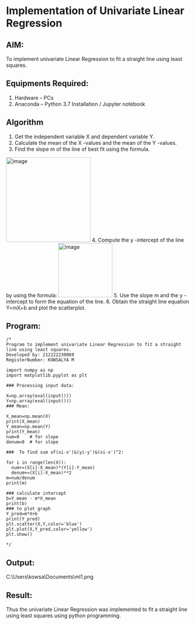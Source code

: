 # Implementation of Univariate Linear Regression
## AIM:
To implement univariate Linear Regression to fit a straight line using least squares.

## Equipments Required:
1. Hardware – PCs
2. Anaconda – Python 3.7 Installation / Jupyter notebook

## Algorithm
1. Get the independent variable X and dependent variable Y.
2. Calculate the mean of the X -values and the mean of the Y -values.
3. Find the slope m of the line of best fit using the formula. 
<img width="231" alt="image" src="https://user-images.githubusercontent.com/93026020/192078527-b3b5ee3e-992f-46c4-865b-3b7ce4ac54ad.png">
4. Compute the y -intercept of the line by using the formula:
<img width="148" alt="image" src="https://user-images.githubusercontent.com/93026020/192078545-79d70b90-7e9d-4b85-9f8b-9d7548a4c5a4.png">
5. Use the slope m and the y -intercept to form the equation of the line.
6. Obtain the straight line equation Y=mX+b and plot the scatterplot.

## Program:
```
/*
Program to implement univariate Linear Regression to fit a straight line using least squares.
Developed by: 212222230069
RegisterNumber: KOWSALYA M

import numpy as np
import matplotlib.pyplot as plt

### Processing input data:

X=np.array(eval(input()))
Y=np.array(eval(input()))
### Mean:

X_mean=np.mean(X)
print(X_mean)
Y_mean=np.mean(Y)
print(Y_mean)
num=0    # for slope
denum=0  # for slope

###  To find sum of(xi-x')&(yi-y')&(xi-x')^2:

for i in range(len(X)):
  num+=(X[i]-X_mean)*(Y[i]-Y_mean)
  denum+=(X[i]-X_mean)**2
m=num/denum
print(m)

### calculate intercept
b=Y_mean - m*X_mean
print(b)
### to plot graph
Y_pred=m*X+b
print(Y_pred)
plt.scatter(X,Y,color='blue')
plt.plot(X,Y_pred,color='yellow') 
plt.show() 

*/
```

## Output:
C:\Users\kowsa\Documents\ml1.png


## Result:
Thus the univariate Linear Regression was implemented to fit a straight line using least squares using python programming.
